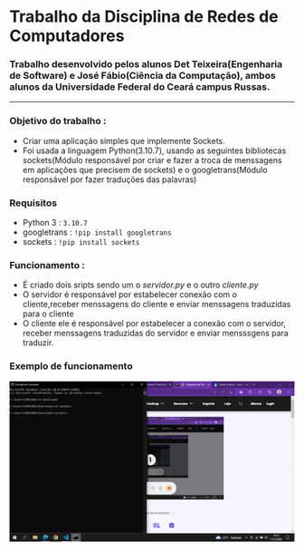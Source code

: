 # Trabalho da Disciplina de Redes de Computadores
### Trabalho desenvolvido pelos alunos Det Teixeira(Engenharia de Software) e José Fábio(Ciência da Computação), ambos alunos da Universidade Federal do Ceará campus Russas.

---
### Objetivo do trabalho : 
- Criar uma aplicação simples que implemente Sockets.
- Foi usada a linguagem Python(3.10.7), usando as seguintes bibliotecas sockets(Módulo responsável por criar e fazer a troca de menssagens em aplicações que precisem de sockets) e o googletrans(Módulo responsável por fazer traduções das palavras)


### Requisitos
- Python 3 : `3.10.7`
- googletrans : `!pip install googletrans`
- sockets : `!pip install sockets`


### Funcionamento : 
- É criado dois sripts sendo um o *servidor.py* e o outro *cliente.py*
- O servidor é responsável por estabelecer conexão com o cliente,receber menssagens do cliente e enviar menssagens traduzidas para o cliente
- O cliente ele é responsável por estabelecer a conexão com o servidor, receber menssagens traduzidas do servidor e enviar mensssgens para traduzir.

### Exemplo de funcionamento
![Mostrando como funciona a aplicação](aplicacao_sockets.gif)
